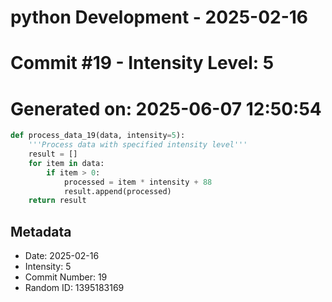 ﻿# python Development - 2025-02-16
# Commit #19 - Intensity Level: 5
# Generated on: 2025-06-07 12:50:54
```python
def process_data_19(data, intensity=5):
    '''Process data with specified intensity level'''
    result = []
    for item in data:
        if item > 0:
            processed = item * intensity + 88
            result.append(processed)
    return result
```
## Metadata
- Date: 2025-02-16
- Intensity: 5
- Commit Number: 19
- Random ID: 1395183169

